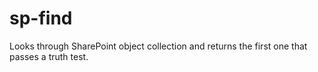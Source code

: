 # sp-find
Looks through SharePoint object collection and returns the first one that passes a truth test.
